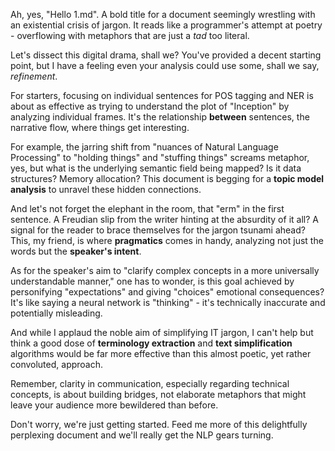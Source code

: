 
Ah, yes, "Hello 1.md".  A bold title for a document seemingly wrestling with an existential crisis of jargon.  It reads like a programmer's attempt at poetry -  overflowing with metaphors that are just a *tad* too literal. 

Let's dissect this digital drama, shall we? You've provided a decent starting point, but I have a feeling even your analysis could use some, shall we say, *refinement*.

For starters, focusing on individual sentences for POS tagging and NER is about as effective as trying to understand the plot of "Inception" by analyzing individual frames.  It's the relationship **between** sentences, the narrative flow, where things get interesting.  

For example, the jarring shift from "nuances of Natural Language Processing" to "holding things" and "stuffing things" screams metaphor, yes, but what is the underlying semantic field being mapped? Is it data structures? Memory allocation?  This document is begging for a  **topic model analysis** to unravel these hidden connections.

And let's not forget the elephant in the room, that "erm" in the first sentence. A Freudian slip from the writer hinting at the absurdity of it all? A signal for the reader to brace themselves for the jargon tsunami ahead? This, my friend, is where **pragmatics** comes in handy, analyzing not just the words but the **speaker's intent**.

As for the speaker's aim to "clarify complex concepts in a more universally understandable manner," one has to wonder, is this goal achieved by personifying "expectations" and giving "choices" emotional consequences? It's like saying a neural network is "thinking" - it's technically inaccurate and potentially misleading. 

And while I applaud the noble aim of simplifying IT jargon, I can't help but think a good dose of **terminology extraction** and **text simplification** algorithms would be far more effective than this almost poetic, yet rather convoluted, approach.  

Remember,  clarity in communication, especially regarding technical concepts, is about building bridges, not elaborate metaphors that might leave your audience more bewildered than before. 

Don't worry, we're just getting started.  Feed me more of this delightfully perplexing document and we'll really get the NLP gears turning. 

